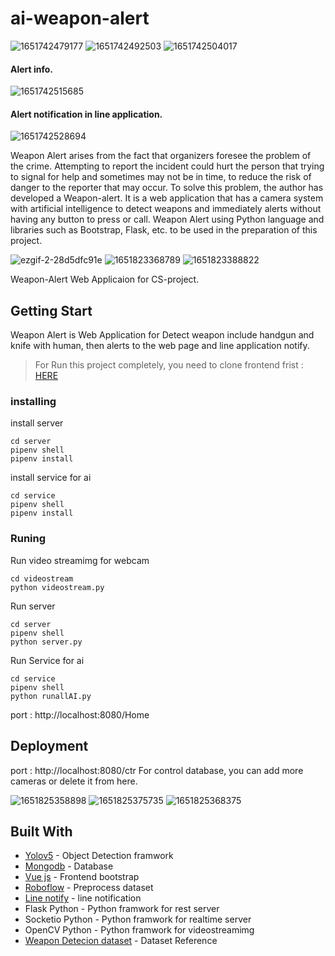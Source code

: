 # ai-weapon-alert
![1651742479177](https://user-images.githubusercontent.com/48666197/167086778-44551e4e-0b1a-46b7-b6a8-b26092e00604.jpg)
![1651742492503](https://user-images.githubusercontent.com/48666197/167086801-f476c5c1-fe5b-4274-a8e5-47c2614f36fb.jpg)
![1651742504017](https://user-images.githubusercontent.com/48666197/167086930-72a25570-5c4c-427b-a826-0372b035c406.jpg)

 #### Alert info.
 
![1651742515685](https://user-images.githubusercontent.com/48666197/167086823-a76b0114-fc5e-4c97-a9a2-b8bbbd28fe6c.jpg)


 #### Alert notification in line application.
 
![1651742528694](https://user-images.githubusercontent.com/48666197/167086831-fc86b1de-dc83-4858-a54b-6f58804d22b4.jpg)

Weapon Alert arises from the fact that organizers foresee the problem of the crime. Attempting to report the incident could hurt the person that trying to signal for help and sometimes may not be in time, to reduce the risk of danger to the reporter that may occur. To solve this problem, the author has developed a Weapon-alert. It is a web application that has a camera system with artificial intelligence to detect weapons and immediately alerts without having any button to press or call. Weapon Alert using Python language and libraries such as Bootstrap, Flask, etc. to be used in the preparation of this project.

![ezgif-2-28d5dfc91e](https://user-images.githubusercontent.com/48666197/167089336-d91f3fe4-8412-4d98-942d-ea39a7b49400.gif)
![1651823368789](https://user-images.githubusercontent.com/48666197/167090136-4cfe7955-7e3f-431d-bf47-3df8bf53ed00.jpg)
![1651823388822](https://user-images.githubusercontent.com/48666197/167090143-5254d424-2364-4c01-a111-6fbafcde25fc.jpg)

Weapon-Alert Web Applicaion for CS-project.

## Getting Start
Weapon Alert is Web Application for Detect weapon include handgun and knife with human, then alerts to the web page and line application notify.

> For Run this project completely, you need to clone frontend frist : [HERE](https://github.com/In-The-Earth/project-weapon-alert-front-end)

### installing
install server
```
cd server
pipenv shell
pipenv install
```
install service for ai
```
cd service
pipenv shell
pipenv install
```

### Runing
Run video streamimg for webcam
```
cd videostream
python videostream.py
```
Run server
```
cd server
pipenv shell
python server.py
```
Run Service for ai
```
cd service
pipenv shell
python runallAI.py
```

port : http://localhost:8080/Home

## Deployment

port : http://localhost:8080/ctr
For control database, you can add more cameras or delete it from here.

![1651825358898](https://user-images.githubusercontent.com/48666197/167095069-30286acc-5602-4ded-a868-8fc76bf23c14.jpg)
![1651825375735](https://user-images.githubusercontent.com/48666197/167095081-abfe4f54-52d7-4e3e-bd71-e3885dec4114.jpg)
![1651825368375](https://user-images.githubusercontent.com/48666197/167095087-d37aa3d3-14e4-40b5-b8f1-0bf565758adc.jpg)

## Built With

* [Yolov5](https://github.com/ultralytics/yolov5) - Object Detection framwork
* [Mongodb](https://www.mongodb.com/) - Database
* [Vue js](https://vuejs.org/) - Frontend bootstrap
* [Roboflow](https://roboflow.com/) - Preprocess dataset
* [Line notify](https://notify-bot.line.me/th/) - line notification
* Flask Python - Python framwork for rest server
* Socketio Python - Python framwork for realtime server
* OpenCV Python - Python framwork for videostreamimg
* [Weapon Detecion dataset](https://dasci.es/transferencia/open-data/24705/) - Dataset Reference
